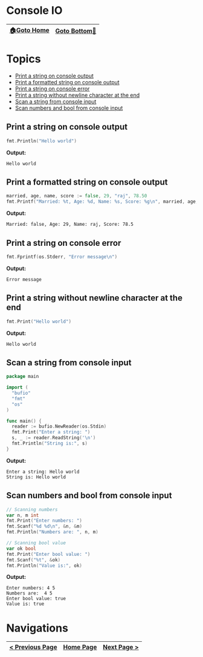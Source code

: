 # Console IO

| [🏠Goto Home](../README.md) | [Goto Bottom🔻](#navigations) |
|---|---|

# Topics

- [Print a string on console output](#print-a-string-on-console-output)
- [Print a formatted string on console output](#print-a-formatted-string-on-console-output)
- [Print a string on console error](#print-a-string-on-console-error)
- [Print a string without newline character at the end](#print-a-string-without-newline-character-at-the-end)
- [Scan a string from console input](#scan-a-string-from-console-input)
- [Scan numbers and bool from console input](#scan-numbers-and-bool-from-console-input)

## Print a string on console output

```go
fmt.Println("Hello world")
```

**Output:**

```
Hello world
```

## Print a formatted string on console output

```go
married, age, name, score := false, 29, "raj", 78.50
fmt.Printf("Married: %t, Age: %d, Name: %s, Score: %g\n", married, age, name, score)
```

**Output:**

```
Married: false, Age: 29, Name: raj, Score: 78.5
```

## Print a string on console error

```go
fmt.Fprintf(os.Stderr, "Error message\n")
```

**Output:**

```
Error message
```

## Print a string without newline character at the end

```go
fmt.Print("Hello world")
```

**Output:**

```
Hello world
```

## Scan a string from console input

```go
package main

import (
  "bufio"
  "fmt"
  "os"
)

func main() {
  reader := bufio.NewReader(os.Stdin)
  fmt.Print("Enter a string: ")
  s, _ := reader.ReadString('\n')
  fmt.Println("String is:", s)
}
```

**Output:**

```
Enter a string: Hello world
String is: Hello world
```

## Scan numbers and bool from console input

```go
// Scanning numbers
var n, m int
fmt.Print("Enter numbers: ")
fmt.Scanf("%d %d\n", &n, &m)
fmt.Println("Numbers are: ", n, m)

// Scanning bool value
var ok bool
fmt.Print("Enter bool value: ")
fmt.Scanf("%t", &ok)
fmt.Println("Value is:", ok)
```

**Output:**

```
Enter numbers: 4 5 
Numbers are:  4 5
Enter bool value: true
Value is: true
```

# Navigations

| [< Previous Page](./comments.md) | [Home Page](../README.md) | [Next Page >](./strings.md) |
|---|---|---|
